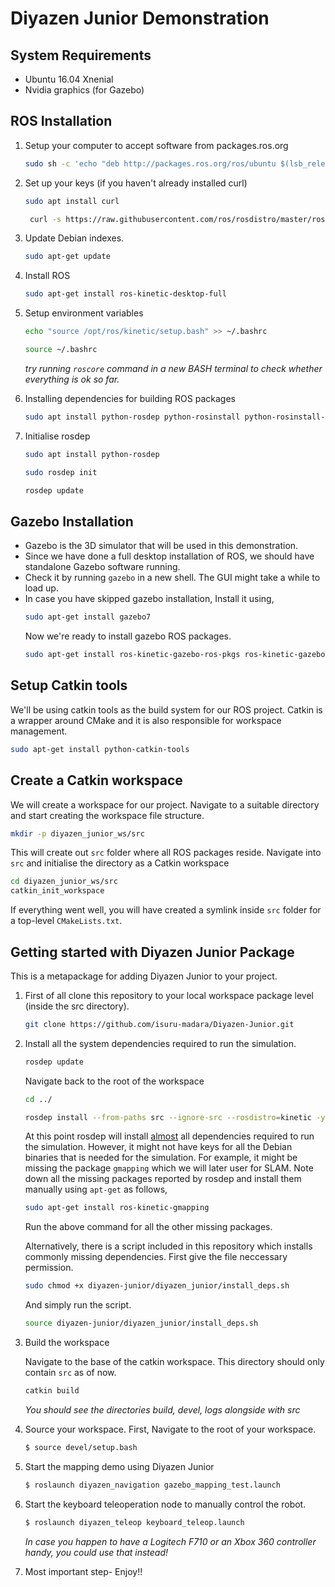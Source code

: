 # Diyazen Junior Demonstration

## System Requirements
 - Ubuntu 16.04 Xnenial 
 - Nvidia graphics (for Gazebo)

## ROS Installation

1. Setup your computer to accept software from packages.ros.org

    ```sh
    sudo sh -c 'echo "deb http://packages.ros.org/ros/ubuntu $(lsb_release -sc) main" > /etc/apt/sources.list.d/ros-latest.list'
    ```


2. Set up your keys
(if you haven't already installed curl)

    ```sh
    sudo apt install curl
    ```
    ```sh 
     curl -s https://raw.githubusercontent.com/ros/rosdistro/master/ros.asc | sudo apt-key add -
    ```

 3. Update Debian indexes.

    ```sh
    sudo apt-get update
    ```

 4. Install ROS
    ```sh
    sudo apt-get install ros-kinetic-desktop-full
    ```
 5. Setup environment variables

    ```sh
    echo "source /opt/ros/kinetic/setup.bash" >> ~/.bashrc
    ```
    ```sh
    source ~/.bashrc
    ```
    _try running `roscore` command in a new BASH terminal to check whether everything is ok so far._

6. Installing dependencies for building ROS packages
    ```sh
    sudo apt install python-rosdep python-rosinstall python-rosinstall-generator python-wstool build-essential
    ```

 7. Initialise rosdep 
    ```sh 
    sudo apt install python-rosdep
    ```
    ```sh
    sudo rosdep init
    ```
    ```sh
    rosdep update
    ```

   
    

## Gazebo Installation 

 - Gazebo is the 3D simulator that will be used in this demonstration.
 - Since we have done a full desktop installation of ROS, we should have
   standalone Gazebo software running.
 - Check it by running `gazebo` in a new shell. The GUI might take a
   while to load up.
 - In case you have skipped gazebo installation, Install it using, 
   ```sh
   sudo apt-get install gazebo7
   ```
   Now we're ready to install gazebo ROS packages. 
   ```sh
   sudo apt-get install ros-kinetic-gazebo-ros-pkgs ros-kinetic-gazebo-ros-control
   ```

## Setup Catkin tools
We'll be using catkin tools as the build system for our ROS project. Catkin is a wrapper around CMake and it is also responsible for workspace management. 
   ```sh
   sudo apt-get install python-catkin-tools
   ```


## Create a Catkin workspace
We will create a workspace for our project. Navigate to a suitable directory and start creating the workspace file structure.  
```sh
mkdir -p diyazen_junior_ws/src
```
This will create out `src` folder where all ROS packages reside. 
Navigate into `src` and initialise the directory as a Catkin workspace
```sh
cd diyazen_junior_ws/src
catkin_init_workspace 
```
If everything went well, you will have created a symlink inside `src` folder for a top-level `CMakeLists.txt`.



##  Getting started with Diyazen Junior Package
This is a metapackage for adding Diyazen Junior to your project. 

1. First of all clone this repository to your local workspace package level (inside the src directory). 

    ```sh
    git clone https://github.com/isuru-madara/Diyazen-Junior.git
    ```

2. Install all the system dependencies required to run the simulation.

    ```sh
    rosdep update
    ```
    Navigate back to the root of the workspace
    
    ```sh
    cd ../
    ```
    
    ```sh
    rosdep install --from-paths src --ignore-src --rosdistro=kinetic -y
    ```
    At this point rosdep will install <u>almost</u> all dependencies required to run the simulation. However, it might not have keys for all the Debian binaries that is needed for the simulation. For example, it might be missing the package `gmapping` which we will later user for SLAM. Note down all the missing packages reported by rosdep and install them manually using `apt-get` as follows,
    ```sh
    sudo apt-get install ros-kinetic-gmapping
    ```
    Run the above command for all the other missing packages. 

    Alternatively, there is a script included in this repository which installs commonly missing dependencies. 
    First give the file neccessary permission. 
    ```sh
    sudo chmod +x diyazen-junior/diyazen_junior/install_deps.sh
    ````
    And simply run the script. 
    ```sh
    source diyazen-junior/diyazen_junior/install_deps.sh
    ```
3. Build the workspace
    
    Navigate to the base of the catkin workspace. This directory should only contain `src` as of now. 
    ```sh
    catkin build
    ```

    _You should see the directories build, devel, logs alongside with src_ 

5. Source your workspace. First, Navigate to the root of your workspace. 

    ```sh
    $ source devel/setup.bash
    ```

6. Start the mapping demo using Diyazen Junior 

    ```sh
    $ roslaunch diyazen_navigation gazebo_mapping_test.launch
    ```

7. Start the keyboard teleoperation node to manually control the robot.

    ```sh
    $ roslaunch diyazen_teleop keyboard_teleop.launch 
    ```

    _In case you happen to have a Logitech F710 or an Xbox 360 controller handy, you could use that instead!_

8. Most important step- Enjoy!!
